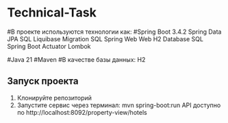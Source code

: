 # Technical-Task

#В проекте используются технологии как:
#Spring Boot 3.4.2
Spring Data JPA SQL
Liquibase Migration SQL
Spring Web Web
H2 Database SQL
Spring Boot Actuator
Lombok

#Java 21
#Maven
#В качестве базы данных: H2

## Запуск проекта
1. Клонируйте репозиторий
2. Запустите сервис через терминал:
   mvn spring-boot:run
API доступно по http://localhost:8092/property-view/hotels
